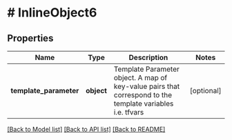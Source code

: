 # # InlineObject6

## Properties

Name | Type | Description | Notes
------------ | ------------- | ------------- | -------------
**template_parameter** | **object** | Template Parameter object. A map of key-value pairs that correspond to the template variables i.e. tfvars | [optional]

[[Back to Model list]](../../README.md#models) [[Back to API list]](../../README.md#endpoints) [[Back to README]](../../README.md)
